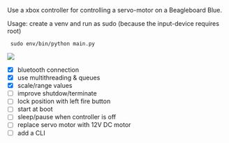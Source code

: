 Use a xbox controller for controlling a servo-motor on a Beagleboard Blue.


Usage:
create a venv and run as sudo (because the input-device requires root)


     sudo env/bin/python main.py


![](https://github.com/Alex-CodeLab/xboxcontroller2servo_bbb/blob/cddf43d05492251f157ff5869e093d310261a411/ezgif-3-e7c9d65d1a.gif)


- [x] bluetooth connection
- [x] use multithreading & queues 
- [x] scale/range values
- [ ] improve shutdow/terminate
- [ ] lock position with left fire button
- [ ] start at boot
- [ ] sleep/pause when controller is off
- [ ] replace servo motor with 12V DC motor 
- [ ] add a CLI
